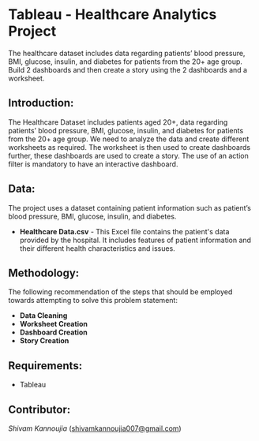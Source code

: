 # Tableau - Healthcare Analytics Project
The healthcare dataset includes data regarding patients’ blood pressure, BMI, glucose, insulin, and diabetes for patients from the 20+ age group. Build 2 dashboards and then create a story using the 2 dashboards and a worksheet.

## Introduction:
The Healthcare Dataset includes patients aged 20+, data regarding patients’ blood pressure, BMI, glucose, insulin, and diabetes for patients from the 20+ age group. We need to analyze the data and create different worksheets as required. The worksheet is then used to create dashboards further, these dashboards are used to create a story. The use of an action filter is mandatory to have an interactive dashboard.


## Data:

The project uses a dataset containing patient information such as patient’s blood pressure, BMI, glucose, insulin, and diabetes.
- **Healthcare Data.csv** - This Excel file contains the patient's data provided by the hospital. It includes features of patient information and their different health characteristics and issues. 

## Methodology:

The following recommendation of the steps that should be employed towards attempting to solve this problem statement:  
-	**Data Cleaning**
-	**Worksheet Creation**
-	**Dashboard Creation** 
-	**Story Creation**

## Requirements:

-	Tableau

## Contributor:
*Shivam Kannoujia* (shivamkannoujia007@gmail.com)
